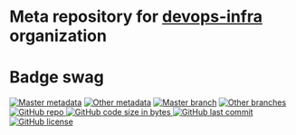 # Meta repository for [devops-infra](https://github.com/devops-infra) organization


# Badge swag
[![Master metadata](https://github.com/devops-infra/.github/workflows/Master%20metadata/badge.svg)](https://github.com/devops-infra/.github/actions?query=workflow%3A%22Master+metadata%22)
[![Other metadata](https://github.com/devops-infra/.github/workflows/Other%20metadata/badge.svg)](https://github.com/devops-infra/.github/actions?query=workflow%3A%22Other+metadata%22)
[![Master branch](https://github.com/devops-infra/.github/workflows/Master%20branch/badge.svg)](https://github.com/devops-infra/.github/actions?query=workflow%3A%22Master+branch%22)
[![Other branches](https://github.com/devops-infra/.github/workflows/Other%20branches/badge.svg)](https://github.com/devops-infra/.github/actions?query=workflow%3A%22Other+branches%22)
<br>
[
![GitHub repo](https://img.shields.io/badge/GitHub-devops--infra%2F.github-blueviolet.svg?style=plastic&logo=github)
![GitHub code size in bytes](https://img.shields.io/github/languages/code-size/devops-infra/.github?color=blueviolet&label=Code%20size&style=plastic&logo=github)
![GitHub last commit](https://img.shields.io/github/last-commit/devops-infra/.github?color=blueviolet&logo=github&style=plastic&label=Last%20commit)
![GitHub license](https://img.shields.io/github/license/devops-infra/.github?color=blueviolet&logo=github&style=plastic&label=License)
](https://github.com/devops-infra/.github "shields.io")
